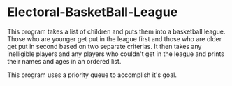 # Electoral-BasketBall-League
This program takes a list of children and puts them into a basketball league. Those who are younger get put in the league first and those
who are older get put in second based on two separate criterias. It then takes any inelligible players and any players who couldn't get in 
the league and prints their names and ages in an ordered list.

This program uses a priority queue to accomplish it's goal.
